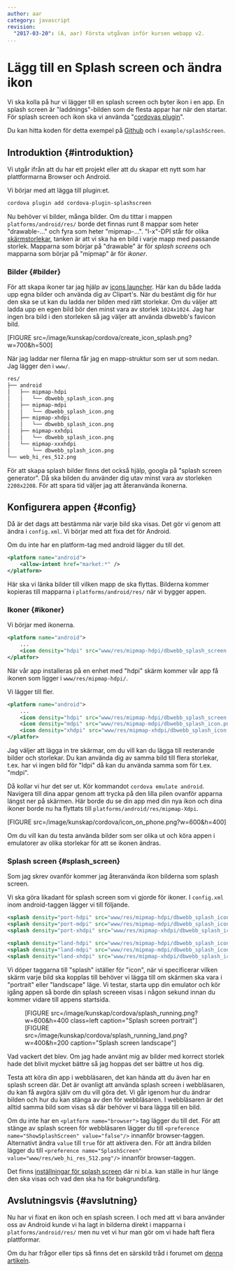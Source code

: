 ```yaml
---
author: aar
category: javascript
revision:
  "2017-03-20": (A, aar) Första utgåvan inför kursen webapp v2.
...
```

Lägg till en Splash screen och ändra ikon
==================================

Vi ska kolla på hur vi lägger till en splash screen och byter ikon i en app. En splash screen är "laddnings"-bilden som de flesta appar har när den startar.
För splash screen och ikon ska vi använda "[cordovas plugin](https://cordova.apache.org/docs/en/latest/reference/cordova-plugin-splashscreen/index.html)".

Du kan hitta koden för detta exempel på [Github](https://github.com/dbwebb-se/webapp/tree/master/example/splashScreen/www) och i `example/splashScreen`.

<!--more-->



Introduktion {#introduktion}
--------------------------------------

Vi utgår ifrån att du har ett projekt eller att du skapar ett nytt som har plattformarna Browser och Android.

Vi börjar med att lägga till plugin:et.

```bash
cordova plugin add cordova-plugin-splashscreen
```

Nu behöver vi bilder, många bilder. Om du tittar i mappen `platforms/android/res/` borde det finnas runt 8 mappar som heter "drawable-..." och fyra som heter "mipmap-...". "l-x"-DPI står för olika [skärmstorlekar](https://phonegappro.com/phonegap-tutorial/phonegap-icon-and-splash-screen-sizes/), tanken är att vi ska ha en bild i varje mapp med passande storlek. Mapparna som börjar på "drawable" är för _splash screens_ och mapparna som börjar på "mipmap" är för _ikoner_.

### Bilder {#bilder}

För att skapa ikoner tar jag hjälp av [icons launcher](https://romannurik.github.io/AndroidAssetStudio/icons-launcher.html). Här kan du både ladda upp egna bilder och använda dig av Clipart's. När du bestämt dig för hur den ska se ut kan du ladda ner bilden med rätt storlekar.
Om du väljer att ladda upp en egen bild bör den minst vara av storlek `1024x1024`. Jag har ingen bra bild i den storleken så jag väljer att använda dbwebb's favicon bild.

[FIGURE src=/image/kunskap/cordova/create_icon_splash.png?w=700&h=500]

När jag laddar ner filerna får jag en mapp-struktur som ser ut som nedan. Jag lägger den i `www/`.

```bash
res/
├── android
│   ├── mipmap-hdpi
│   │   └── dbwebb_splash_icon.png
│   ├── mipmap-mdpi
│   │   └── dbwebb_splash_icon.png
│   ├── mipmap-xhdpi
│   │   └── dbwebb_splash_icon.png
│   ├── mipmap-xxhdpi
│   │   └── dbwebb_splash_icon.png
│   └── mipmap-xxxhdpi
│       └── dbwebb_splash_icon.png
└── web_hi_res_512.png
```

För att skapa splash bilder finns det också hjälp, googla på "splash screen generator". Då ska bilden du använder dig utav minst vara av storleken `2208x2208`. För att spara tid väljer jag att återanvända ikonerna.



Konfigurera appen {#config}
--------------------------------------

Då är det dags att bestämma när varje bild ska visas. Det gör vi genom att ändra i `config.xml`. Vi börjar med att fixa det för Android.

Om du inte har en platform-tag med android lägger du till det.

```xml
<platform name="android">
    <allow-intent href="market:*" />
</platform>
```

Här ska vi länka bilder till vilken mapp de ska flyttas. Bilderna kommer kopieras till mapparna i `platforms/android/res/` när vi bygger appen.



### Ikoner {#ikoner}

Vi börjar med ikonerna.

```xml
<platform name="android">
    ...
    <icon density="hdpi" src="www/res/mipmap-hdpi/dbwebb_splash_screen.png" />
</platfor>
```
När vår app installeras på en enhet med "hdpi" skärm kommer vår app få ikonen som ligger i `www/res/mipmap-hdpi/`.

Vi lägger till fler.

```xml
<platform name="android">
    ...
    <icon density="hdpi" src="www/res/mipmap-hdpi/dbwebb_splash_screen.png" />
    <icon density="mdpi" src="www/res/mipmap-mdpi/dbwebb_splash_icon.png.png" />
    <icon density="xhdpi" src="www/res/mipmap-xhdpi/dbwebb_splash_icon.png.png" />
</platfor>
```

Jag väljer att lägga in tre skärmar, om du vill kan du lägga till resterande bilder och storlekar. Du kan använda dig av samma bild till flera storlekar, t.ex. har vi ingen bild för "ldpi" då kan du använda samma som för t.ex. "mdpi".

Då kollar vi hur det ser ut. Kör kommandot `cordova emulate android`. Navigera till dina appar genom att trycka på den lilla pilen ovanför apparna längst ner på skärmen. Här borde du se din app med din nya ikon och dina ikoner borde nu ha flyttats till `platforms/android/res/mipmap-Xdpi`.

[FIGURE src=/image/kunskap/cordova/icon_on_phone.png?w=600&h=400]

Om du vill kan du testa använda bilder som ser olika ut och köra appen i emulatorer av olika storlekar för att se ikonen ändras.



### Splash screen {#splash_screen}

Som jag skrev ovanför kommer jag återanvända ikon bilderna som splash screen.

Vi ska göra likadant för splash screen som vi gjorde för ikoner. I `config.xml` inom android-taggen lägger vi till följande.

```xml
<splash density="port-hdpi" src="www/res/mipmap-hdpi/dbwebb_splash_icon.png.png" />
<splash density="port-mdpi" src="www/res/mipmap-mdpi/dbwebb_splash_icon.png.png" />
<splash density="port-xhdpi" src="www/res/mipmap-xhdpi/dbwebb_splash_icon.png.png" />

<splash density="land-hdpi" src="www/res/mipmap-hdpi/dbwebb_splash_icon.png.png" />
<splash density="land-mdpi" src="www/res/mipmap-mdpi/dbwebb_splash_icon.png.png" />
<splash density="land-xhdpi" src="www/res/mipmap-xhdpi/dbwebb_splash_icon.png.png" />
```

Vi döper taggarna till "splash" iställer för "icon", när vi specificerar vilken skärm varje bild ska kopplas till behöver vi lägga till om skärmen ska vara i "portrait" eller "landscape" läge. Vi testar, starta upp din emulator och kör igång appen så borde din splash screeen visas i någon sekund innan du kommer vidare till appens startsida.

<figure style="overflow: auto">
[FIGURE src=/image/kunskap/cordova/splash_running.png?w=600&h=400 class=left caption="Splash screen portrait"]
[FIGURE src=/image/kunskap/cordova/splash_running_land.png?w=400&h=200 caption="Splash screen landscape"]
</figure>

Vad vackert det blev. Om jag hade använt mig av bilder med korrect storlek hade det blivit mycket bättre så jag hoppas det ser bättre ut hos dig.

Testa att köra din app i webbläsaren, det kan hända att du även har en splash screen där. Det är ovanligt att använda splash screen i webbläsaren, du kan få avgöra själv om du vill göra det. Vi går igenom hur du ändrar bilden och hur du kan stänga av den för webbläsaren. I webbläsaren är det alltid samma bild som visas så där behöver vi bara lägga till en bild.

Om du inte har en `<platform name="browser">` tag lägger du till det.
För att stänge av splash screen för webbläsaren lägger du till `<preference name="ShowSplashScreen" value="false"/>` innanför browser-taggen. Alternativt ändra `value` till `true` för att aktivera den.
För att ändra bilden lägger du till `<preference name="SplashScreen" value="www/res/web_hi_res_512.png"/>` innanför browser-taggen.

Det finns [inställningar för splash screen](https://cordova.apache.org/docs/en/latest/reference/cordova-plugin-splashscreen/index.html#preferences) där ni bl.a. kan ställe in hur länge den ska visas och vad den ska ha för bakgrundsfärg.



Avslutningsvis {#avslutning}
--------------------------------------

Nu har vi fixat en ikon och en splash screen. I och med att vi bara använder oss av Android kunde vi ha lagt in bilderna direkt i mapparna i `platforms/android/res/` men nu vet vi hur man gör om vi hade haft flera plattformar.

Om du har frågor eller tips så finns det en särskild tråd i forumet om [denna artikeln](t/40777).
